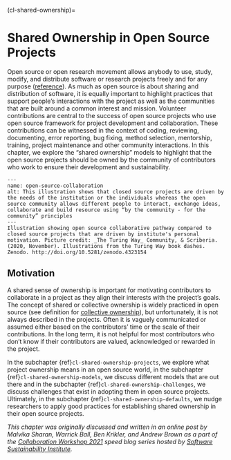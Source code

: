 (cl-shared-ownership)=
# Shared Ownership in Open Source Projects

Open source or open research movement allows anybody to use, study, modify, and distribute software or research projects freely and for any purpose ([reference](https://opensource.org/osd)).
As much as open source is about sharing and distribution of software, it is equally important to highlight practices that support people’s interactions with the project as well as the communities that are built around a common interest and mission.
Volunteer contributions are central to the success of open source projects who use open source framework for project development and collaboration.
These contributions can be witnessed in the context of coding, reviewing, documenting, error reporting, bug fixing, method selection, mentorship, training, project maintenance and other community interactions.
In this chapter, we explore the “shared ownership” models to highlight that the open source projects should be owned by the community of contributors who work to ensure their development and sustainability.

```{figure} ../figures/OpenSourceCollaboration.jpg
---
name: open-source-collaboration
alt: This illustration shows that closed source projects are driven by the needs of the institution or the individuals whereas the open source community allows different people to interact, exchange ideas, collaborate and build resource using “by the community - for the community” principles
---
Illustration showing open source collaborative pathway compared to closed source projects that are driven by institute's personal motivation. Picture credit: _The Turing Way_ Community, & Scriberia. (2020, November). Illustrations from the Turing Way book dashes. Zenodo. http://doi.org/10.5281/zenodo.4323154
```

## Motivation

A shared sense of ownership is important for motivating contributors to collaborate in a project as they align their interests with the project’s goals.
The concept of shared or collective ownership is widely practiced in open source (see definition for [collective ownership](https://www.agilealliance.org/glossary/collective-ownership/)), but unfortunately, it is not always described in the projects.
Often it is vaguely communicated or assumed either based on the contributors’ time or the scale of their contributions.
In the long term, it is not helpful for most contributors who don’t know if their contributors are valued, acknowledged or rewarded in the project.

In the subchapter {ref}`cl-shared-ownership-projects`, we explore what project ownership means in an open source world, in the subchapter {ref}`cl-shared-ownership-models`, we discuss different models that are out there and in the subchapter {ref}`cl-shared-ownership-challenges`, we discuss challenges that exist in adopting them in open source projects.
Ultimately, in the subchapter {ref}`cl-shared-ownership-defaults`, we nudge researchers to apply good practices for establishing shared ownership in their open source projects.

*This chapter was originally discussed and written in an online post by Malvika Sharan, Warrick Ball, Ben Krikler, and Andrew Brown as a part of the [Collaboration Workshop 2021](https://www.software.ac.uk/cw21) speed blog series hosted by [Software Sustainability Institute](https://www.software.ac.uk).*

